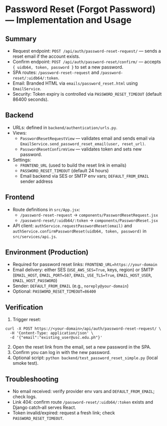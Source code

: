 # Password Reset (Forgot Password) — Implementation and Usage

## Summary
- Request endpoint: `POST /api/auth/password-reset-request/` — sends a reset email if the account exists.
- Confirm endpoint: `POST /api/auth/password-reset/confirm/` — accepts `{ uidb64, token, password }` to set a new password.
- SPA routes: `/password-reset-request` and `/password-reset/:uidb64/:token`.
- Email: Branded HTML via `emails/password_reset.html` using `EmailService`.
- Security: Token expiry is controlled via `PASSWORD_RESET_TIMEOUT` (default 86400 seconds).

## Backend
- URLs: defined in `backend/authentication/urls.py`.
- Views:
  - `PasswordResetRequestView` — validates email and sends email via `EmailService.send_password_reset_email(user, reset_url)`.
  - `PasswordResetConfirmView` — validates token and sets new password.
- Settings:
  - `FRONTEND_URL` (used to build the reset link in emails)
  - `PASSWORD_RESET_TIMEOUT` (default 24 hours)
  - Email backend via SES or SMTP env vars; `DEFAULT_FROM_EMAIL` sender address

## Frontend
- Route definitions in `src/App.jsx`:
  - `/password-reset-request` → `components/PasswordResetRequest.jsx`
  - `/password-reset/:uidb64/:token` → `components/PasswordReset.jsx`
- API client: `authService.requestPasswordReset(email)` and `authService.confirmPasswordReset(uidb64, token, password)` in `src/services/api.js`.

## Environment (Production)
- Required for password reset links: `FRONTEND_URL=https://your-domain`
- Email delivery: either SES (`USE_AWS_SES=True`, keys, region) or SMTP (`EMAIL_HOST`, `EMAIL_PORT=587`, `EMAIL_USE_TLS=True`, `EMAIL_HOST_USER`, `EMAIL_HOST_PASSWORD`)
- Sender: `DEFAULT_FROM_EMAIL` (e.g., `noreply@your-domain`)
- Optional: `PASSWORD_RESET_TIMEOUT=86400`

## Verification
1) Trigger reset:
```
curl -X POST https://<your-domain>/api/auth/password-reset-request/ \
  -H 'Content-Type: application/json' \
  -d '{"email":"existing_user@usc.edu.ph"}'
```
2) Open the reset link from the email, set a new password in the SPA.
3) Confirm you can log in with the new password.
4) Optional script: `python backend/test_password_reset_simple.py` (local smoke test).

## Troubleshooting
- No email received: verify provider env vars and `DEFAULT_FROM_EMAIL`; check logs.
- Link 404: confirm route `/password-reset/:uidb64/:token` exists and Django catch‑all serves React.
- Token invalid/expired: request a fresh link; check `PASSWORD_RESET_TIMEOUT`.

